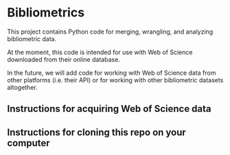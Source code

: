 # Bibliometrics

This project contains Python code for merging, wrangling, and analyzing bibliometric data. 

At the moment, this code is intended for use with Web of Science downloaded from their online database.

In the future, we will add code for working with Web of Science data from other platforms (i.e. their API) or for working with other bibliometric datasets altogether.

## Instructions for acquiring Web of Science data

## Instructions for cloning this repo on your computer
